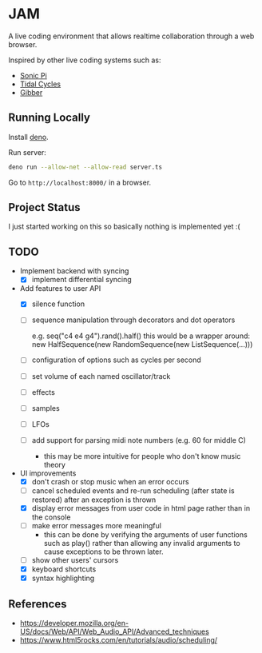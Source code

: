# JAM

A live coding environment that allows realtime collaboration through a web browser.

Inspired by other live coding systems such as:
- [Sonic Pi](https://sonic-pi.net/)
- [Tidal Cycles](https://tidalcycles.org/)
- [Gibber](https://github.com/gibber-cc/gibber)

## Running Locally

Install [deno](https://deno.land/).

Run server:

```bash
deno run --allow-net --allow-read server.ts
```

Go to `http://localhost:8000/` in a browser.

## Project Status

I just started working on this so basically nothing is implemented yet :(

## TODO

- Implement backend with syncing
  - [x] implement differential syncing
- Add features to user API
  - [x] silence function
  - [ ] sequence manipulation through decorators and dot operators

	  e.g. seq("c4 e4 g4").rand().half()
	       this would be a wrapper around:
		   new HalfSequence(new RandomSequence(new ListSequence(...)))

  - [ ] configuration of options such as cycles per second
  - [ ] set volume of each named oscillator/track
  - [ ] effects
  - [ ] samples
  - [ ] LFOs
  - [ ] add support for parsing midi note numbers (e.g. 60 for middle C)
	- this may be more intuitive for people who don't know music theory
- UI improvements
  - [x] don't crash or stop music when an error occurs
  - [ ] cancel scheduled events and re-run scheduling (after state is restored)
        after an exception is thrown
  - [x] display error messages from user code in html page rather than in the
        console
  - [ ] make error messages more meaningful
	- this can be done by verifying the arguments of user functions such as
      play() rather than allowing any invalid arguments to cause exceptions to
      be thrown later.
  - [ ] show other users' cursors
  - [x] keyboard shortcuts
  - [x] syntax highlighting

## References
- https://developer.mozilla.org/en-US/docs/Web/API/Web_Audio_API/Advanced_techniques
- https://www.html5rocks.com/en/tutorials/audio/scheduling/
